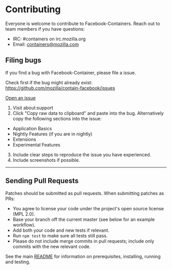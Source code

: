 # Contributing

Everyone is welcome to contribute to Facebook-Containers. Reach out to team members if you have questions:

- IRC: #containers on irc.mozilla.org
- Email: containers@mozilla.com

## Filing bugs

If you find a bug with Facebook-Container, please file a issue.

Check first if the bug might already exist: https://github.com/mozilla/contain-facebook/issues

[Open an issue](https://github.com/mozilla/contain-facebook/issues/new)

1. Visit about:support
2. Click "Copy raw data to clipboard" and paste into the bug. Alternatively copy the following sections into the issue:
  - Application Basics
  - Nightly Features (if you are in nightly)
  - Extensions
  - Experimental Features
3. Include clear steps to reproduce the issue you have experienced.
4. Include screenshots if possible.
*****

## Sending Pull Requests

Patches should be submitted as pull requests. When submitting patches as PRs:

- You agree to license your code under the project's open source license (MPL 2.0).
- Base your branch off the current master (see below for an example workflow).
- Add both your code and new tests if relevant.
- Run `npm test` to make sure all tests still pass.
- Please do not include merge commits in pull requests; include only commits with the new relevant code.

See the main [README](https://github.com/mozilla/contain-facebook/blob/master/README.md) for information on prerequisites, installing, running and testing.




